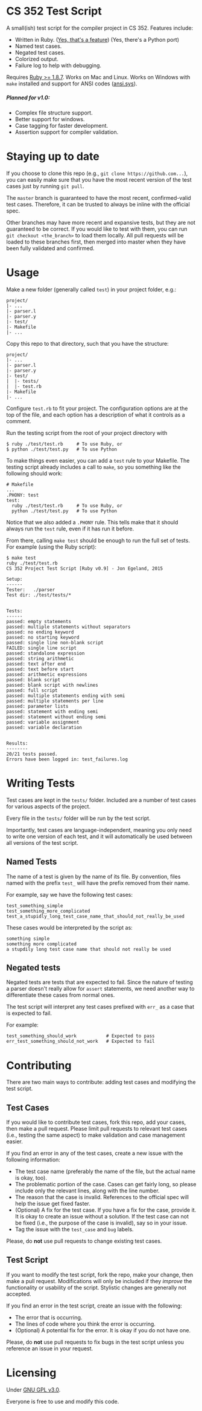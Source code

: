 # CS 352 Test Script
A small(ish) test script for the compiler project in CS 352. Features include:

  - Written in Ruby. ([Yes, that's a feature](http://yehudakatz.com/2009/08/24/my-10-favorite-things-about-the-ruby-language/)) (Yes, there's a Python port)
  - Named test cases.
  - Negated test cases.
  - Colorized output.
  - Failure log to help with debugging.

Requires [Ruby >= 1.8.7](https://www.ruby-lang.org/en/downloads/). Works on Mac and Linux. Works on Windows with `make` installed and support for ANSI codes ([ansi.sys](http://support.microsoft.com/kb/101875)).

##### Planned for v1.0:

  - Complex file structure support.
  - Better support for windows.
  - Case tagging for faster development.
  - Assertion support for compiler validation.
  

# Staying up to date
If you choose to clone this repo (e.g., `git clone https://github.com...`), you can easily make sure that you have the most recent version of the test cases just by running `git pull`.

The `master` branch is guaranteed to have the most recent, confirmed-valid test cases. Therefore, it can be trusted to always be inline with the official spec.

Other branches may have more recent and expansive tests, but they are not guaranteed to be correct. If you would like to test with them, you can run `git checkout <the_branch>` to load them locally. All pull requests will be loaded to these branches first, then merged into master when they have been fully validated and confirmed.
  
# Usage
Make a new folder (generally called `test`) in your project folder, e.g.:

    project/
    |- ...
    |- parser.l
    |- parser.y
    |- test/
    |- Makefile
    |- ...
    
Copy this repo to that directory, such that you have the structure:

    project/
    |- ...
    |- parser.l
    |- parser.y
    |- test/
    |  |- tests/
    |  |- test.rb
    |- Makefile
    |- ...
    
Configure `test.rb` to fit your project. The configuration options are at the top of the file, and each option has a description of what it controls as a comment.
    
Run the testing script from the root of your project directory with

``` shell
$ ruby ./test/test.rb     # To use Ruby, or
$ python ./test/test.py   # To use Python
```

To make things even easier, you can add a `test` rule to your Makefile. The testing script already includes a call to `make`, so you something like the following should work:

``` make
# Makefile
...
.PHONY: test
test:
  ruby ./test/test.rb     # To use Ruby, or
  python ./test/test.py   # To use Python
```

Notice that we also added a `.PHONY` rule. This tells make that it should always run the `test` rule, even if it has run it before.

From there, calling `make test` should be enough to run the full set of tests. For example (using the Ruby script):

``` shell
$ make test
ruby ./test/test.rb
CS 352 Project Test Script [Ruby v0.9] - Jon Egeland, 2015

Setup:
------
Tester:   ./parser
Test dir: ./test/tests/*


Tests:
------
passed: empty statements
passed: multiple statements without separators
passed: no ending keyword
passed: no starting keyword
passed: single line non-blank script
FAILED: single line script
passed: standalone expression
passed: string arithmetic
passed: text after end
passed: text before start
passed: arithmetic expressions
passed: blank script
passed: blank script with newlines
passed: full script
passed: multiple statements ending with semi
passed: multiple statements per line
passed: parameter lists
passed: statement with ending semi
passed: statement without ending semi
passed: variable assignment
passed: variable declaration


Results:
--------
20/21 tests passed.
Errors have been logged in: test_failures.log
```


# Writing Tests
Test cases are kept in the `tests/` folder. Included are a number of test cases for various aspects of the project.

Every file in the `tests/` folder will be run by the test script.

Importantly, test cases are language-independent, meaning you only need to write one version of each test, and it will automatically be used between all versions of the test script.

## Named Tests
The name of a test is given by the name of its file. By convention, files named with the prefix `test_` will have the prefix removed from their name.

For example, say we have the following test cases:

    test_something_simple
    test_something_more_complicated
    test_a_stupidly_long_test_case_name_that_should_not_really_be_used

These cases would be interpreted by the script as:

    something simple
    something more complicated
    a stupdily long test case name that should not really be used
  
  
## Negated tests
Negated tests are tests that are expected to fail. Since the nature of testing a parser doesn't really allow for `assert` statements, we need another way to differentiate these cases from normal ones.

The test script will interpret any test cases prefixed with `err_` as a case that is expected to fail.

For example:

    test_something_should_work           # Expected to pass
    err_test_something_should_not_work   # Expected to fail


# Contributing
There are two main ways to contribute: adding test cases and modifying the test script.

## Test Cases
If you would like to contribute test cases, fork this repo, add your cases, then make a pull request. Please limit pull requests to relevant test cases (i.e., testing the same aspect) to make validation and case management easier.

If you find an error in any of the test cases, create a new issue with the following information:

  - The test case name (preferably the name of the file, but the actual name is okay, too).
  - The problematic portion of the case. Cases can get fairly long, so please include only the relevant lines, along with the line number.
  - The reason that the case is invalid. References to the official spec will help the issue get fixed faster.
  - (Optional) A fix for the test case. If you have a fix for the case, provide it. It is okay to create an issue without a solution. If the test case can not be fixed (i.e., the purpose of the case is invalid), say so in your issue.
  - Tag the issue with the `test_case` and `bug` labels.
  
Please, do **not** use pull requests to change existing test cases.

## Test Script
If you want to modify the test script, fork the repo, make your change, then make a pull request. Modifications will only be included if they *improve* the functionality or usability of the script. Stylistic changes are generally not accepted.

If you find an error in the test script, create an issue with the following:
  - The error that is occurring.
  - The lines of code where you think the error is occurring.
  - (Optional) A potential fix for the error. It is okay if you do not have one.
  
Please, do **not** use pull requests to fix bugs in the test script unless you reference an issue in your request.


# Licensing
Under [GNU GPL v3.0](http://www.gnu.org/copyleft/gpl.html).

Everyone is free to use and modify this code.

